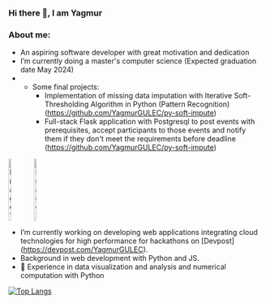 ### Hi there 👋, I am Yagmur
### About me: 
 - An aspiring software developer with great motivation and dedication
 - I’m currently doing a master's computer science (Expected graduation date May 2024)
 - - Some final projects:
     - Implementation of missing data imputation with  Iterative Soft-Thresholding Algorithm  in Python (Pattern Recognition) (https://github.com/YagmurGULEC/py-soft-impute)
     - Full-stack Flask application with Postgresql to post events with prerequisites, accept participants to those events and notify them if they don't meet the requirements before deadline (https://github.com/YagmurGULEC/py-soft-impute)

<div class="image-container" style="display: flex;"> 
 <img src="https://cdn.jsdelivr.net/gh/devicons/devicon/icons/python/python-original.svg" alt="Image 1" style="width: 10%; height: auto;"> 
 <img src="https://cdn.jsdelivr.net/gh/devicons/devicon/icons/python/python-original.svg" alt="Image 2" style="width: 10%; height: auto;"> </div>

 - I’m currently working on developing web applications integrating cloud technologies for high performance for hackathons on [Devpost] (https://devpost.com/YagmurGULEC).
 - Background in web development with Python and JS.  
 - 🔭 Experience in data visualization and analysis and numerical computation with Python 

[![Top Langs](https://github-readme-stats.vercel.app/api/top-langs/?username=YagmurGULEC&layout=donut-vertical)](https://github.com/YagmurGULEC/github-readme-stats)



